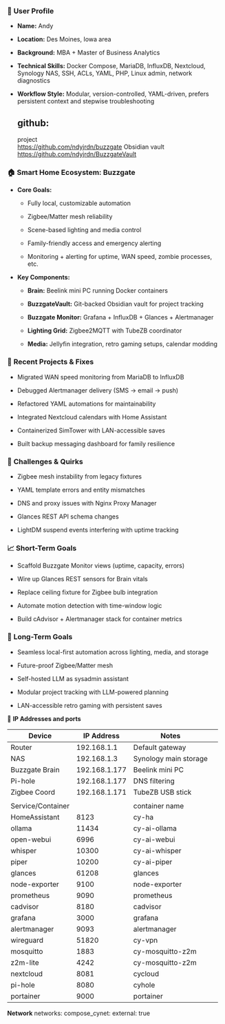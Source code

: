 ### 👤 **User Profile**

- **Name:** Andy
    
- **Location:** Des Moines, Iowa area
    
- **Background:** MBA + Master of Business Analytics
    
- **Technical Skills:** Docker Compose, MariaDB, InfluxDB, Nextcloud, Synology NAS, SSH, ACLs, YAML, PHP, Linux admin, network diagnostics
    
- **Workflow Style:** Modular, version-controlled, YAML-driven, prefers persistent context and stepwise troubleshooting

	## github: 
	project 	
	https://github.com/ndyjrdn/buzzgate
	 Obsidian vault 
	 https://github.com/ndyjrdn/BuzzgateVault

### 🏠 **Smart Home Ecosystem: Buzzgate**

- **Core Goals:**
    
    - Fully local, customizable automation
        
    - Zigbee/Matter mesh reliability
        
    - Scene-based lighting and media control
        
    - Family-friendly access and emergency alerting
        
    - Monitoring + alerting for uptime, WAN speed, zombie processes, etc.
        
- **Key Components:**
    
    - **Brain:** Beelink mini PC running Docker containers
        
    - **BuzzgateVault:** Git-backed Obsidian vault for project tracking
        
    - **Buzzgate Monitor:** Grafana + InfluxDB + Glances + Alertmanager
        
    - **Lighting Grid:** Zigbee2MQTT with TubeZB coordinator
        
    - **Media:** Jellyfin integration, retro gaming setups, calendar modding
        

### 🔧 **Recent Projects & Fixes**

- Migrated WAN speed monitoring from MariaDB to InfluxDB
    
- Debugged Alertmanager delivery (SMS → email → push)
    
- Refactored YAML automations for maintainability
    
- Integrated Nextcloud calendars with Home Assistant
    
- Containerized SimTower with LAN-accessible saves
    
- Built backup messaging dashboard for family resilience
    

### 🧩 **Challenges & Quirks**

- Zigbee mesh instability from legacy fixtures
    
- YAML template errors and entity mismatches
    
- DNS and proxy issues with Nginx Proxy Manager
    
- Glances REST API schema changes
    
- LightDM suspend events interfering with uptime tracking
    

### 📈 **Short-Term Goals**

- Scaffold Buzzgate Monitor views (uptime, capacity, errors)
    
- Wire up Glances REST sensors for Brain vitals
    
- Replace ceiling fixture for Zigbee bulb integration
    
- Automate motion detection with time-window logic
    
- Build cAdvisor + Alertmanager stack for container metrics
    

### 🧭 **Long-Term Goals**

- Seamless local-first automation across lighting, media, and storage
    
- Future-proof Zigbee/Matter mesh
    
- Self-hosted LLM as sysadmin assistant
    
- Modular project tracking with LLM-powered planning
    
- LAN-accessible retro gaming with persistent saves

🥽 **IP Addresses and ports**



| Device            | IP Address    | Notes                 |     |
| ----------------- | ------------- | --------------------- | --- |
| Router            | 192.168.1.1   | Default gateway       |     |
| NAS               | 192.168.1.3   | Synology main storage |     |
| Buzzgate Brain    | 192.168.1.177 | Beelink mini PC       |     |
| Pi-hole           | 192.168.1.177 | DNS filtering         |     |
| Zigbee Coord      | 192.168.1.171 | TubeZB USB stick      |     |
|                   |               |                       |     |
| Service/Container |               | container name        |     |
| HomeAssistant     | 8123          | cy-ha                 |     |
| ollama            | 11434         | cy-ai-ollama          |     |
| open-webui        | 6996          | cy-ai-webui           |     |
| whisper           | 10300         | cy-ai-whisper         |     |
| piper             | 10200         | cy-ai-piper           |     |
| glances           | 61208         | glances               |     |
| node-exporter     | 9100          | node-exporter         |     |
| prometheus        | 9090          | prometheus            |     |
| cadvisor          | 8180          | cadvisor              |     |
| grafana           | 3000          | grafana               |     |
| alertmanager      | 9093          | alertmanager          |     |
| wireguard         | 51820         | cy-vpn                |     |
| mosquitto         | 1883          | cy-mosquitto-z2m      |     |
| z2m-lite          | 4242          | cy-mosquitto-z2m      |     |
| nextcloud         | 8081          | cycloud               |     |
| pi-hole           | 8080          | cyhole                |     |
| portainer         | 9000          | portainer             |     |


**Network**
  networks:
  compose_cynet:
    external: true
